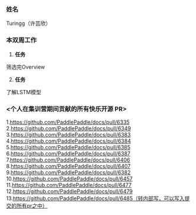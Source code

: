 ### 姓名

Turingg（许芸欣）

### 本双周工作

1. **任务**

筛选完Overview

2. **任务**

了解LSTM模型

###  <个人在集训营期间贡献的所有快乐开源 PR>

1.https://github.com/PaddlePaddle/docs/pull/6335
2.https://github.com/PaddlePaddle/docs/pull/6349
3.https://github.com/PaddlePaddle/docs/pull/6383
4.https://github.com/PaddlePaddle/docs/pull/6384
5.https://github.com/PaddlePaddle/docs/pull/6385
6.https://github.com/PaddlePaddle/docs/pull/6387
7.https://github.com/PaddlePaddle/docs/pull/6406
8.https://github.com/PaddlePaddle/docs/pull/6407
9.https://github.com/PaddlePaddle/docs/pull/6382
10.https://github.com/PaddlePaddle/docs/pull/6457
11.https://github.com/PaddlePaddle/docs/pull/6477
12.https://github.com/PaddlePaddle/docs/pull/6479
13.https://github.com/PaddlePaddle/docs/pull/6485（转内部写，可以写入提交的所有pr之中）



